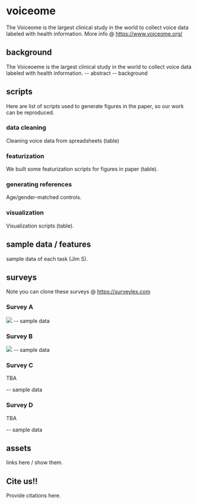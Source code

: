 # voiceome
The Voiceome is the largest clinical study in the world to collect voice data labeled with health information. More info @ https://www.voiceome.org/

## background
The Voiceoeme is the largest clinical study in the world to collect voice data labeled with health information.
-- abstract 
-- background 

## scripts
Here are list of scripts used to generate figures in the paper, so our work can be reproduced.
### data cleaning
Cleaning voice data from spreadsheets (table)
### featurization
We built some featurization scripts for figures in paper (table).
### generating references 
Age/gender-matched controls.
### visualization
Visualization scripts (table).

## sample data / features 
sample data of each task (Jim S).

## surveys 
Note you can clone these surveys @ https://surveylex.com

### Survey A
![](https://github.com/jim-schwoebel/voiceome/blob/main/assets/images/A/A.gif)
-- sample data
### Survey B
![](https://github.com/jim-schwoebel/voiceome/blob/main/assets/images/B/B.gif)
-- sample data 

### Survey C
TBA

-- sample data 
### Survey D
TBA 

-- sample data 

## assets
links here / show them.

## Cite us!!
Provide citations here.
